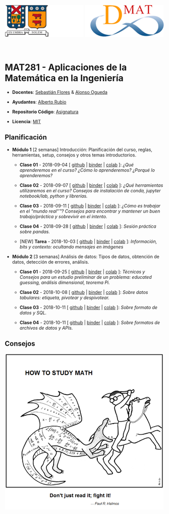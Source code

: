 <header>
<img src="./images/utfsm.png" alt="UTFSM" align="left"/>
<img src="./images/dmat.png" alt="DMAT" align="right"/>
</header>
</br></br></br></br></br>

# MAT281 - Aplicaciones de la Matemática en la Ingeniería

* **Docentes**: [Sebastián Flores](https://www.linkedin.com/in/sebastiandres/) & [Alonso Ogueda](https://www.linkedin.com/in/aoguedaoliva/)

* **Ayudantes**: [Alberto Rubio](https://www.linkedin.com/in/arubiosu/)

* **Repositorio Código**: [Asignatura](https://www.github.com/sebastiandres/mat281_2018S2)

* **Licencia**: [MIT](./LICENCE.md)

## Planificación

* **Módulo 1** [2 semanas] Introducción: Planificación del curso, reglas, herramientas, setup, consejos y otros temas introductorios.

  * **Clase 01** - 2018-09-04 [ [github](https://github.com/sebastiandres/mat281_m01_introduccion/blob/master/01_sobre_el_curso/01_sobre_el_curso.ipynb) | [binder](https://mybinder.org/v2/gh/sebastiandres/mat281_m01_introduccion/master?filepath=01_sobre_el_curso/01_sobre_el_curso.ipynb) | [colab](https://colab.research.google.com/github/sebastiandres/mat281_m01_introduccion/blob/master/01_sobre_el_curso/01_sobre_el_curso.ipynb) ]: *¿Qué aprenderemos en el curso? ¿Cómo lo aprenderemos? ¿Porqué lo aprenderemos?*

  * **Clase 02** - 2018-09-07 [ [github](https://github.com/sebastiandres/mat281_m01_introduccion/blob/master/02_data_science_toolkit/02_data_science_toolkit.ipynb) | [binder](https://mybinder.org/v2/gh/sebastiandres/mat281_m01_introduccion/master?filepath=02_data_science_toolkit/02_data_science_toolkit.ipynb) | [colab](https://colab.research.google.com/github/sebastiandres/mat281_m01_introduccion/blob/master/02_data_science_toolkit/02_data_science_toolkit.ipynb) ]: *¿Qué herramientas utilizaremos en el curso? Consejos de instalación de conda, jupyter notebook/lab, python y librerías.*

  * **Clase 03** - 2018-09-11 [ [github](https://github.com/sebastiandres/mat281_m01_introduccion/blob/master/03_advice_for_work/03_advice_for_work.ipynb) | [binder](https://mybinder.org/v2/gh/sebastiandres/mat281_m01_introduccion/master?filepath=03_advice_for_work/03_advice_for_work.ipynb) | [colab](https://colab.research.google.com/github/sebastiandres/mat281_m01_introduccion/blob/master/03_advice_for_work/03_advice_for_work.ipynb) ]: *¿Cómo es trabajar en el "mundo real"™? Consejos para encontrar y mantener un buen trabajo/práctica y sobrevivir en el intento.*

  * **Clase 04** - 2018-09-28  [ [github](https://github.com/sebastiandres/mat281_m01_introduccion/blob/master/04_data_manipulation/04_data_manipulation.ipynb) | [binder](https://mybinder.org/v2/gh/sebastiandres/mat281_m01_introduccion/master?filepath=04_data_manipulation/04_data_manipulation.ipynb) | [colab](https://colab.research.google.com/github/sebastiandres/mat281_m01_introduccion/blob/master/04_data_manipulation/04_data_manipulation.ipynb) ]: *Sesión práctica sobre pandas.*

  * [NEW] **Tarea** - 2018-10-03  [ [github](https://github.com/sebastiandres/mat281_m01_introduccion/blob/master/tarea/tarea.ipynb) | [binder](https://mybinder.org/v2/gh/sebastiandres/mat281_m01_introduccion/master?filepath=tarea/tarea.ipynb) | [colab](https://colab.research.google.com/github/sebastiandres/mat281_m01_introduccion/blob/master/tarea/tarea.ipynb) ]: *Información, bits y contexto: ocultando mensajes en imágenes*


* **Módulo 2** [3 semanas] Análisis de datos: Tipos de datos, obtención de datos, detección de errores, análisis.

  * **Clase 01** - 2018-09-25 [ [github](https://github.com/sebastiandres/mat281_m02_analisis_de_datos/blob/master/01_analisis_preliminar/01_analisis_preliminar.ipynb) | [binder](https://mybinder.org/v2/gh/sebastiandres/mat281_m02_analisis_de_datos/master?filepath=01_analisis_preliminar/01_analisis_preliminar.ipynb) | [colab](https://colab.research.google.com/github/sebastiandres/mat281_m02_analisis_de_datos/blob/master/01_analisis_preliminar/01_analisis_preliminar.ipynb) ]: *Técnicas y Consejos para un estudio preliminar de un problema: educated guessing, análisis dimensional, teorema Pi.*

  * **Clase 02** - 2018-10-08 [ [github](https://github.com/sebastiandres/mat281_m02_analisis_de_datos/blob/master/02_tabulando_datos/02_tabulando_datos.ipynb) | [binder](https://mybinder.org/v2/gh/sebastiandres/mat281_m02_analisis_de_datos/master?filepath=02_tabulando_datos/02_tabulando_datos.ipynb) | [colab](https://colab.research.google.com/github/sebastiandres/mat281_m02_analisis_de_datos/blob/master/02_tabulando_datos/02_tabulando_datos.ipynb) ]: *Sobre datos tabulares: etiqueta, pivotear y despivotear.*
  
   * **Clase 03** - 2018-10-11 [ [github](https://github.com/sebastiandres/mat281_m02_analisis_de_datos/blob/master/03_formato_datos/03_formato_datos.ipynb) | [binder](https://mybinder.org/v2/gh/sebastiandres/mat281_m02_analisis_de_datos/master?filepath=03_formato_datos/03_formato_datos.ipynb) | [colab](https://colab.research.google.com/github/sebastiandres/mat281_m02_analisis_de_datos/blob/master/03_formato_datos/03_formato_datos.ipynb) ]: *Sobre formato de datos y SQL.*

   * **Clase 04** - 2018-10-11 [ [github](https://github.com/sebastiandres/mat281_m02_analisis_de_datos/blob/master/04_obtencion_datos/04_obtencion_datos.ipynb) | [binder](https://mybinder.org/v2/gh/sebastiandres/mat281_m02_analisis_de_datos/master?filepath=04_obtencion_datos/04_obtencion_datos.ipynb) | [colab](https://colab.research.google.com/github/sebastiandres/mat281_m02_analisis_de_datos/blob/master/04_obtencion_datos/04_obtencion_datos.ipynb) ]: *Sobre formatos de archivos de datos y APIs.*

## Consejos
[![HowToCode](./images/saint_curious_george.png)](https://abstrusegoose.com/353)
